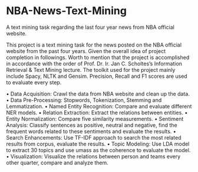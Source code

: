 # NBA-News-Text-Mining
A text mining task regarding the last four year news from NBA official website.

This project is a text mining task for the news posted on the NBA official website from the past four years. Given
the overall idea of project completion in followings. Worth to mention that the project is accomplished in
accordance with the order of Prof. Dr. Ir. Jan C. Scholtes’s Information Retrieval & Text Mining lecture. The
toolkit used for the project mainly include Spacy, NLTK and Gensim. Precision, Recall and F1 scores are used to
evaluate every step.

• Data Acquisition: Crawl the data from NBA website and clean up the data.
• Data Pre-Processing: Stopwords, Tokenization, Stemming and Lemmatization.
• Named Entity Recognition: Compare and evaluate different NER models.
• Relation Extraction: Extract the relations between entities.
• Entity Normalization: Compare five similarity measurements.
• Sentiment Analysis: Classify sentences as positive, neutral and negative, find the frequent words related
to these sentiments and evaluate the results.
• Search Enhancements: Use TF-IDF approach to search the most related results from corpus, evaluate the
results.
• Topic Modeling: Use LDA model to extract 30 topics and use umass as the coherence to evaluate the
model.
• Visualization: Visualize the relations between person and teams every other quarter, compare and analyze
them.


